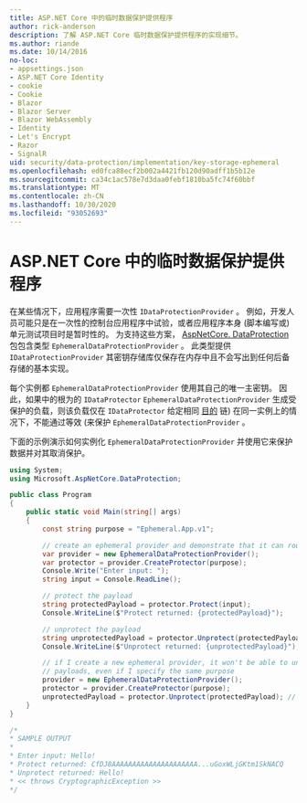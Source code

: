 ```yaml
---
title: ASP.NET Core 中的临时数据保护提供程序
author: rick-anderson
description: 了解 ASP.NET Core 临时数据保护提供程序的实现细节。
ms.author: riande
ms.date: 10/14/2016
no-loc:
- appsettings.json
- ASP.NET Core Identity
- cookie
- Cookie
- Blazor
- Blazor Server
- Blazor WebAssembly
- Identity
- Let's Encrypt
- Razor
- SignalR
uid: security/data-protection/implementation/key-storage-ephemeral
ms.openlocfilehash: ed0fca88ecf2b002a4421fb120d90adff1b5b12e
ms.sourcegitcommit: ca34c1ac578e7d3daa0febf1810ba5fc74f60bbf
ms.translationtype: MT
ms.contentlocale: zh-CN
ms.lasthandoff: 10/30/2020
ms.locfileid: "93052693"
---
```

# <a name="ephemeral-data-protection-providers-in-aspnet-core"></a>ASP.NET Core 中的临时数据保护提供程序

<a name="data-protection-implementation-key-storage-ephemeral"></a>

在某些情况下，应用程序需要一次性 `IDataProtectionProvider` 。 例如，开发人员可能只是在一次性的控制台应用程序中试验，或者应用程序本身 (脚本编写或) 单元测试项目时是暂时性的。 为支持这些方案， [AspNetCore. DataProtection](https://www.nuget.org/packages/Microsoft.AspNetCore.DataProtection/) 包包含类型 `EphemeralDataProtectionProvider` 。 此类型提供 `IDataProtectionProvider` 其密钥存储库仅保存在内存中且不会写出到任何后备存储的基本实现。

每个实例都 `EphemeralDataProtectionProvider` 使用其自己的唯一主密钥。 因此，如果中的根为的 `IDataProtector` `EphemeralDataProtectionProvider` 生成受保护的负载，则该负载仅在 `IDataProtector` 给定相同 [目的](xref:security/data-protection/consumer-apis/purpose-strings#data-protection-consumer-apis-purposes) 链) 在同一实例上的情况下，不能通过等效 (来保护 `EphemeralDataProtectionProvider` 。

下面的示例演示如何实例化 `EphemeralDataProtectionProvider` 并使用它来保护数据并对其取消保护。

```csharp
using System;
using Microsoft.AspNetCore.DataProtection;

public class Program
{
    public static void Main(string[] args)
    {
        const string purpose = "Ephemeral.App.v1";

        // create an ephemeral provider and demonstrate that it can round-trip a payload
        var provider = new EphemeralDataProtectionProvider();
        var protector = provider.CreateProtector(purpose);
        Console.Write("Enter input: ");
        string input = Console.ReadLine();

        // protect the payload
        string protectedPayload = protector.Protect(input);
        Console.WriteLine($"Protect returned: {protectedPayload}");

        // unprotect the payload
        string unprotectedPayload = protector.Unprotect(protectedPayload);
        Console.WriteLine($"Unprotect returned: {unprotectedPayload}");

        // if I create a new ephemeral provider, it won't be able to unprotect existing
        // payloads, even if I specify the same purpose
        provider = new EphemeralDataProtectionProvider();
        protector = provider.CreateProtector(purpose);
        unprotectedPayload = protector.Unprotect(protectedPayload); // THROWS
    }
}

/*
* SAMPLE OUTPUT
*
* Enter input: Hello!
* Protect returned: CfDJ8AAAAAAAAAAAAAAAAAAAAA...uGoxWLjGKtm1SkNACQ
* Unprotect returned: Hello!
* << throws CryptographicException >>
*/
```
